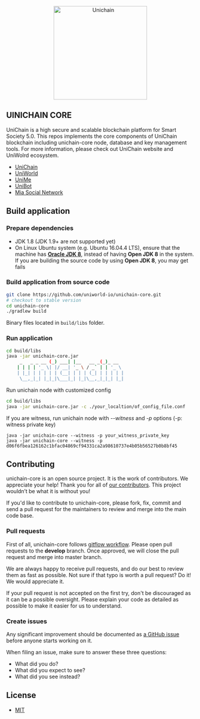<p align="center">
  <a href="explorer.unichain.world">
    <img alt="Unichain" src="https://i.imgur.com/vjSXXhU.png" width="250" />
  </a>
</p>

## UINICHAIN CORE
UniChain is a high secure and scalable blockchain platform for Smart Society 5.0. This repos implements the core components of UniChain blockchain including unichain-core node, database and key management tools. For more information, please check out UniChain website and UniWolrd ecosystem.
- [UniChain](https://unichain.world)
- [UniWorld](https://uniworld.io) 
- [UniMe](https://unime.world)
- [UniBot](https://unibot.org)
- [Mia Social Network](https://mia.world)


## Build application
### Prepare dependencies

* JDK 1.8 (JDK 1.9+ are not supported yet)
* On Linux Ubuntu system (e.g. Ubuntu 16.04.4 LTS), ensure that the machine has [__Oracle JDK 8__](https://www.digitalocean.com/community/tutorials/how-to-install-java-with-apt-get-on-ubuntu-16-04), instead of having __Open JDK 8__ in the system. If you are building the source code by using __Open JDK 8__, you may get fails

### Build application from source code
```bash
git clone https://github.com/uniworld-io/unichain-core.git
# checkout to stable version 
cd unichain-core
./gradlew build 
```
Binary files located in `build/libs` folder. 

### Run application
```bash 
cd build/libs
java -jar unichain-core.jar
     _   _ _ __ (_) ___| |__   __ _(_)_ __  
    | | | | '_ \| |/ __| '_ \ / _` | | '_ \ 
    | |_| | | | | | (__| | | | (_| | | | | |
     \__,_|_| |_|_|\___|_| |_|\__,_|_|_| |_|

```
Run unichain node with customized config
```bash
cd build/libs
java -jar unichain-core.jar -c ./your_localtion/of_config_file.conf
```
If you are witness, run unichain node with *--witness* and *-p* options (-p: witness private key)
```
java -jar unichain-core --witness -p your_witness_private_key
java -jar unichain-core --witness -p d06f6fbea126162c1bfac04869cf94331ca2a98610737e4b05b56527b0b8bf45
``` 
## Contributing
unichain-core is an open source project.
It is the work of contributors. We appreciate your help!
Thank you for all of [our contributors](https://github.com/uniworld-io/unichain-core/graphs/contributors). This project wouldn’t be what it is without you!


If you'd like to contribute to unichain-core, please fork, fix, commit and send a pull request for the maintainers to review and merge into the main code base.   

### Pull requests

First of all, unichain-core follows [gitflow workflow](
https://www.atlassian.com/git/tutorials/comparing-workflows/gitflow-workflow).
Please open pull requests to the **develop** branch. Once approved,
we will close the pull request and merge into master branch.

We are always happy to receive pull requests, and do our best to
review them as fast as possible. Not sure if that typo is worth a pull
request? Do it! We would appreciate it.

If your pull request is not accepted on the first try, don't be
discouraged as it can be a possible oversight. Please explain your code as
detailed as possible to make it easier for us to understand.

### Create issues

Any significant improvement should be documented as [a GitHub
issue](https://github.com/uniworld-io/unichain-core/issues) before anyone
starts working on it.

When filing an issue, make sure to answer these three questions:

- What did you do?
- What did you expect to see?
- What did you see instead?

## License
* [MIT](https://github.com/unichainprotocol/unichain-core/blob/master/LICENSE)
